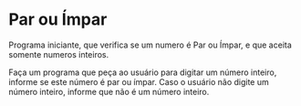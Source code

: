 # Par ou Ímpar
 Programa iniciante, que verifica se um numero é Par ou Ímpar, e que aceita somente numeros inteiros.

Faça um programa que peça ao usuário para digitar um número inteiro,
informe se este número é par ou ímpar. Caso o usuário não digite um número
inteiro, informe que não é um número inteiro.